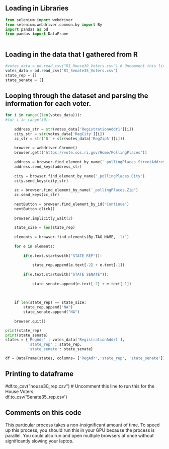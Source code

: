 ## Loading in Libraries
``` Python
from selenium import webdriver
from selenium.webdriver.common.by import By
import pandas as pd
from pandas import DataFrame
 
```
## Loading in the data that I gathered from R
``` Python
#votes_data = pd.read_csv("RI_House30_Voters.csv") # Uncomment this line to run this for the House Voters.
votes_data = pd.read_csv("RI_Senate35_Voters.csv")
state_rep = []
state_senate = []
```

## Looping through the dataset and parsing the information for each voter.
``` Python
for i in range((len(votes_data))):
#for i in range(30):
    
    address_str = str(votes_data['RegistrationAddr1'][i])
    city_str = str(votes_data['RegCity'][i])
    zc_str = str('0' + str(votes_data['RegZip5'][i])) 
    
    browser = webdriver.Chrome()
    browser.get(('https://vote.sos.ri.gov/Home/PollingPlaces'))
        
    address = browser.find_element_by_name('_pollingPlaces.StreetAddress')
    address.send_keys(address_str)
    
    city = browser.find_element_by_name('_pollingPlaces.City')
    city.send_keys(city_str)
    
    zc = browser.find_element_by_name('_pollingPlaces.Zip')
    zc.send_keys(zc_str)
    
    nextButton = browser.find_element_by_id('Continue')
    nextButton.click()
    
    browser.implicitly_wait(2)
    
    state_size = len(state_rep)
    
    elements = browser.find_elements(By.TAG_NAME, 'li')
    
    for e in elements:
        
        if(e.text.startswith("STATE REP")):
            
            state_rep.append(e.text[-2] + e.text[-1])
            
        if(e.text.startswith("STATE SENATE")):
            
            state_senate.append(e.text[-2] + e.text[-1])
            
            
        
    if len(state_rep) == state_size:
        state_rep.append("NA")
        state_senate.append("NA")
        
    browser.quit()

print(state_rep)
print(state_senate)
states = {'RegAdr' : votes_data['RegistrationAddr1'],
          'state_rep' : state_rep,
          'state_senate': state_senate}

df = DataFrame(states, columns= ['RegAdr','state_rep', 'state_senate'])
```

## Printing to dataframe
#df.to_csv("house30_rep.csv") # Uncomment this line to run this for the House Voters.        
df.to_csv('Senate35_rep.csv')

## Comments on this code
This particular process takes a non-insignificant amount of time. To speed up this process, you should run this in your GPU because the process is parallel.
You could also run and open multiple browsers at once without significantly slowing your laptop.
